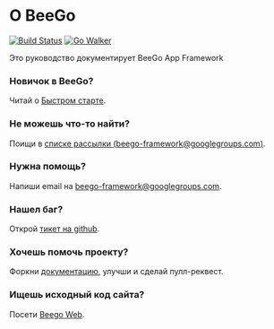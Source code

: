 # О BeeGo

[![Build Status](https://drone.io/github.com/astaxie/beego/status.png)](https://drone.io/github.com/astaxie/beego/latest) [![Go Walker](http://gowalker.org/api/v1/badge)](http://gowalker.org/github.com/astaxie/beego)

Это руководство документирует BeeGo App Framework

### Новичок в BeeGo?

Читай о [Быстром старте](quickstart).

### Не можешь что-то найти?

Поищи в [списке рассылки (beego-framework@googlegroups.com)](https://groups.google.com/forum/#!forum/beego-framework).

### Нужна помощь?

Напиши email на [beego-framework@googlegroups.com](mailto:beego-framework@googlegroups.com).

### Нашел баг?

Открой [тикет на github](https://github.com/astaxie/beego/issues).

### Хочешь помочь проекту?

Форкни [документацию](https://github.com/beego/beedoc), улучши и сделай пулл-реквест.

### Ищешь исходный код сайта?

Посети [Beego Web](https://github.com/beego/beeweb).
